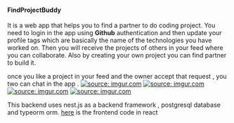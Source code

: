 #### FindProjectBuddy

It is a web app that helps you to find a partner to do coding project.
You need to login in the app using **Github** authentication and then update your profile tags which are basically the name of the technologies you have worked on. Then you will receive the projects of others in your feed where you can collaborate.
Also by creating your own project you can find partner to build it.

once you like a project in your feed and the owner accept that request , you two can chat in the app .
<a href="https://imgur.com/IRIYN8H"><img src="https://i.imgur.com/IRIYN8H.png" title="source: imgur.com" /></a>
<a href="https://imgur.com/BJuG0IN"><img src="https://i.imgur.com/BJuG0IN.png" title="source: imgur.com" /></a>
<a href="https://imgur.com/1A5HzeA"><img src="https://i.imgur.com/1A5HzeA.png" title="source: imgur.com" /></a>
<a href="https://imgur.com/I03CAOh"><img src="https://i.imgur.com/I03CAOh.png" title="source: imgur.com" /></a>

This backend uses nest.js as a backend framework , postgresql database and typeorm orm.
[here](https://github.com/biki321/findprojectbuddy-frontend) is the frontend code in react
